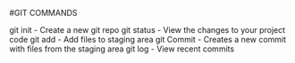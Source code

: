 #GIT COMMANDS

git init - Create a new git repo
git status - View the changes to your project code
git add - Add files to staging area
git Commit - Creates a new commit with files from the staging area
git log - View recent commits